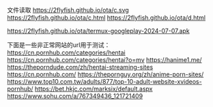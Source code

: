 文件读取 https://2flyfish.github.io/ota/c.svg
https://2flyfish.github.io/ota/c.html
https://2flyfish.github.io/ota/d.html

 https://2flyfish.github.io/ota/termux-googleplay-2024-07-07.apk

下面是一些非正常网站的url用于测试：
https://cn.pornhub.com/categories/hentai
https://cn.pornhub.com/categories/hentai?o=mv
https://hanime1.me/
https://theporndude.com/zh/hentai-streaming-sites
https://cn.pornhub.com/
https://thepornguy.org/zh/anime-porn-sites/
https://www.top10.com.tw/adults/877/top-10-adult-website-xvideos-pornhub/
https://bet.hkjc.com/marksix/default.aspx
https://www.sohu.com/a/767349436_121721409
